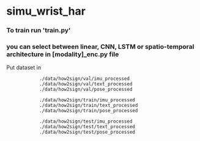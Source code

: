 # simu_wrist_har

### To train run 'train.py'

### you can select between linear, CNN, LSTM or spatio-temporal architecture in [modality]_enc.py file



Put dataset in  

                ./data/how2sign/val/imu_processed
                ./data/how2sign/val/text_processed
                ./data/how2sign/val/pose_processed

                ./data/how2sign/train/imu_processed
                ./data/how2sign/train/text_processed
                ./data/how2sign/train/pose_processed

                ./data/how2sign/test/imu_processed
                ./data/how2sign/test/text_processed
                ./data/how2sign/test/pose_processed
